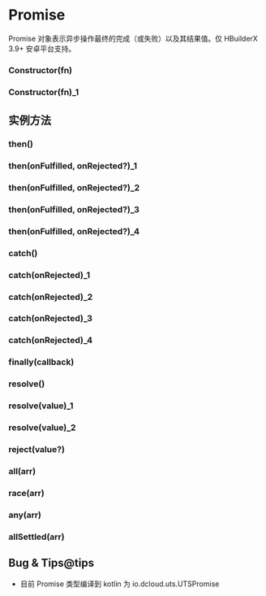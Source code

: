 # Promise

Promise 对象表示异步操作最终的完成（或失败）以及其结果值。仅 HBuilderX 3.9+ 安卓平台支持。

### Constructor(fn)

<!-- UTSJSON.Promise.Constructor.description -->

<!-- UTSJSON.Promise.Constructor.param -->

<!-- UTSJSON.Promise.Constructor.returnValue -->

<!-- UTSJSON.Promise.Constructor.compatibility -->

### Constructor(fn)_1

<!-- UTSJSON.Promise.Constructor_1.description -->

<!-- UTSJSON.Promise.Constructor_1.param -->

<!-- UTSJSON.Promise.Constructor_1.returnValue -->

<!-- UTSJSON.Promise.Constructor_1.compatibility -->

## 实例方法


### then()

<!-- UTSJSON.Promise.then.description -->

<!-- UTSJSON.Promise.then.param -->

<!-- UTSJSON.Promise.then.returnValue -->

<!-- UTSJSON.Promise.then.compatibility -->

### then(onFulfilled, onRejected?)_1

<!-- UTSJSON.Promise.then_1.description -->

<!-- UTSJSON.Promise.then_1.param -->

<!-- UTSJSON.Promise.then_1.returnValue -->

<!-- UTSJSON.Promise.then_1.compatibility -->

### then(onFulfilled, onRejected?)_2

<!-- UTSJSON.Promise.then_2.description -->

<!-- UTSJSON.Promise.then_2.param -->

<!-- UTSJSON.Promise.then_2.returnValue -->

<!-- UTSJSON.Promise.then_2.compatibility -->

### then(onFulfilled, onRejected?)_3

<!-- UTSJSON.Promise.then_3.description -->

<!-- UTSJSON.Promise.then_3.param -->

<!-- UTSJSON.Promise.then_3.returnValue -->

<!-- UTSJSON.Promise.then_3.compatibility -->

### then(onFulfilled, onRejected?)_4

<!-- UTSJSON.Promise.then_4.description -->

<!-- UTSJSON.Promise.then_4.param -->

<!-- UTSJSON.Promise.then_4.returnValue -->

<!-- UTSJSON.Promise.then_4.compatibility -->

### catch()

<!-- UTSJSON.Promise.catch.description -->

<!-- UTSJSON.Promise.catch.param -->

<!-- UTSJSON.Promise.catch.returnValue -->

<!-- UTSJSON.Promise.catch.compatibility -->

### catch(onRejected)_1

<!-- UTSJSON.Promise.catch_1.description -->

<!-- UTSJSON.Promise.catch_1.param -->

<!-- UTSJSON.Promise.catch_1.returnValue -->

<!-- UTSJSON.Promise.catch_1.compatibility -->

### catch(onRejected)_2

<!-- UTSJSON.Promise.catch_2.description -->

<!-- UTSJSON.Promise.catch_2.param -->

<!-- UTSJSON.Promise.catch_2.returnValue -->

<!-- UTSJSON.Promise.catch_2.compatibility -->

### catch(onRejected)_3

<!-- UTSJSON.Promise.catch_3.description -->

<!-- UTSJSON.Promise.catch_3.param -->

<!-- UTSJSON.Promise.catch_3.returnValue -->

<!-- UTSJSON.Promise.catch_3.compatibility -->

### catch(onRejected)_4

<!-- UTSJSON.Promise.catch_4.description -->

<!-- UTSJSON.Promise.catch_4.param -->

<!-- UTSJSON.Promise.catch_4.returnValue -->

<!-- UTSJSON.Promise.catch_4.compatibility -->

### finally(callback)

<!-- UTSJSON.Promise.finally.description -->

<!-- UTSJSON.Promise.finally.param -->

<!-- UTSJSON.Promise.finally.returnValue -->

<!-- UTSJSON.Promise.finally.compatibility -->

### resolve()

<!-- UTSJSON.Promise.resolve.description -->

<!-- UTSJSON.Promise.resolve.param -->

<!-- UTSJSON.Promise.resolve.returnValue -->

<!-- UTSJSON.Promise.resolve.compatibility -->

### resolve(value)_1

<!-- UTSJSON.Promise.resolve_1.description -->

<!-- UTSJSON.Promise.resolve_1.param -->

<!-- UTSJSON.Promise.resolve_1.returnValue -->

<!-- UTSJSON.Promise.resolve_1.compatibility -->

### resolve(value)_2

<!-- UTSJSON.Promise.resolve_2.description -->

<!-- UTSJSON.Promise.resolve_2.param -->

<!-- UTSJSON.Promise.resolve_2.returnValue -->

<!-- UTSJSON.Promise.resolve_2.compatibility -->

### reject(value?)

<!-- UTSJSON.Promise.reject.description -->

<!-- UTSJSON.Promise.reject.param -->

<!-- UTSJSON.Promise.reject.returnValue -->

<!-- UTSJSON.Promise.reject.compatibility -->

### all(arr)

<!-- UTSJSON.Promise.all.description -->

<!-- UTSJSON.Promise.all.param -->

<!-- UTSJSON.Promise.all.returnValue -->

<!-- UTSJSON.Promise.all.compatibility -->

### race(arr)

<!-- UTSJSON.Promise.race.description -->

<!-- UTSJSON.Promise.race.param -->

<!-- UTSJSON.Promise.race.returnValue -->

<!-- UTSJSON.Promise.race.compatibility -->

### any(arr)

<!-- UTSJSON.Promise.any.description -->

<!-- UTSJSON.Promise.any.param -->

<!-- UTSJSON.Promise.any.returnValue -->

<!-- UTSJSON.Promise.any.compatibility -->

### allSettled(arr)

<!-- UTSJSON.Promise.allSettled.description -->

<!-- UTSJSON.Promise.allSettled.param -->

<!-- UTSJSON.Promise.allSettled.returnValue -->

<!-- UTSJSON.Promise.allSettled.compatibility -->

<!-- UTSJSON.Promise.tutorial -->

## Bug & Tips@tips

* 目前 Promise 类型编译到 kotlin 为 io.dcloud.uts.UTSPromise
